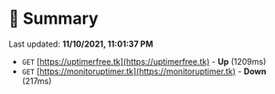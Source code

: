# 📖 Summary
Last updated: **11/10/2021, 11:01:37 PM**

- `GET` [https://uptimerfree.tk](https://uptimerfree.tk) - **Up** (1209ms)
- `GET` [https://monitoruptimer.tk](https://monitoruptimer.tk) - **Down** (217ms)
